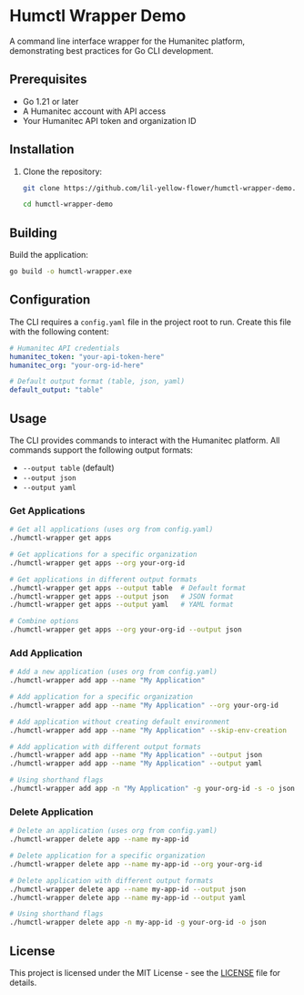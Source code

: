 # Humctl Wrapper Demo

A command line interface wrapper for the Humanitec platform, demonstrating best practices for Go CLI development.

## Prerequisites

- Go 1.21 or later
- A Humanitec account with API access
- Your Humanitec API token and organization ID

## Installation

1. Clone the repository:
   ```bash
   git clone https://github.com/lil-yellow-flower/humctl-wrapper-demo.git
   ```
   ```bash
   cd humctl-wrapper-demo
   ```

## Building

Build the application:
```bash
go build -o humctl-wrapper.exe
```

## Configuration

The CLI requires a `config.yaml` file in the project root to run. Create this file with the following content:

```yaml
# Humanitec API credentials
humanitec_token: "your-api-token-here"
humanitec_org: "your-org-id-here"

# Default output format (table, json, yaml)
default_output: "table"
```

## Usage

The CLI provides commands to interact with the Humanitec platform. All commands support the following output formats:
- `--output table` (default)
- `--output json`
- `--output yaml`

### Get Applications

```bash
# Get all applications (uses org from config.yaml)
./humctl-wrapper get apps

# Get applications for a specific organization
./humctl-wrapper get apps --org your-org-id

# Get applications in different output formats
./humctl-wrapper get apps --output table  # Default format
./humctl-wrapper get apps --output json   # JSON format
./humctl-wrapper get apps --output yaml   # YAML format

# Combine options
./humctl-wrapper get apps --org your-org-id --output json
```

### Add Application

```bash
# Add a new application (uses org from config.yaml)
./humctl-wrapper add app --name "My Application"

# Add application for a specific organization
./humctl-wrapper add app --name "My Application" --org your-org-id

# Add application without creating default environment
./humctl-wrapper add app --name "My Application" --skip-env-creation

# Add application with different output formats
./humctl-wrapper add app --name "My Application" --output json
./humctl-wrapper add app --name "My Application" --output yaml

# Using shorthand flags
./humctl-wrapper add app -n "My Application" -g your-org-id -s -o json
```

### Delete Application

```bash
# Delete an application (uses org from config.yaml)
./humctl-wrapper delete app --name my-app-id

# Delete application for a specific organization
./humctl-wrapper delete app --name my-app-id --org your-org-id

# Delete application with different output formats
./humctl-wrapper delete app --name my-app-id --output json
./humctl-wrapper delete app --name my-app-id --output yaml

# Using shorthand flags
./humctl-wrapper delete app -n my-app-id -g your-org-id -o json
```

## License

This project is licensed under the MIT License - see the [LICENSE](LICENSE) file for details.
